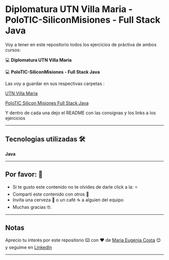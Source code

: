 # Diplomatura UTN Villa Maria - PoloTIC-SiliconMisiones - Full Stack Java 

Voy a tener en este repositorio todos los ejercicios de práctiva de ambos cursos:

:computer: **Diplomatura UTN Villa Maria**

:computer: **PoloTIC-SiliconMisiones - Full Stack Java**


Las voy a guardar en sus respectivas carpetas :

[UTN Villa Maria](https://github.com/eugenia1984/diploUTNVM-PoloTIC-SiliconMisiones-Java/tree/main/utnvillamaria)

[PoloTIC Silicon Misiones Full Stack Java](https://github.com/eugenia1984/diploUTNVM-PoloTIC-SiliconMisiones-Java/tree/main/polotic_siliconmisiones)


Y dentro de cada una dejo el README con las consignas y los links a los ejercicios

---

## Tecnologías utilizadas 🛠️

**Java**


---

## Por favor: 🎁

* Si te gusto este contenido no te olvides de darle click a la:  ⭐
* Compartí este contenido con otros 📢
* Invita una cerveza 🍺 o un café ☕  a alguien del equipo 
* Muchas gracias 🤓.

---

## Notas

Aprecio tu interés por este repositorio ⌨️  con ❤️ de [María Eugenia Costa](https://github.com/eugenia1984) 😊 y seguime en  [LinkedIn](http://www.linkedin.com/in/maríaeugeniacosta) 


---
